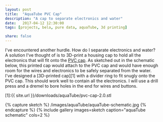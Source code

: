 ```yaml
---
layout: post
title:  "AquaTube PVC Cap"
description: "A cap to separate electronics and water"
date:   2017-04-12 12:30:00
tags: [projects, bela, pure data, aquaTube, 3d printing]

share: false
---
```


I've encountered another hurdle. How do I separate electronics and water? A solution I've thought of is to 3D-print a housing cap to hold all the electronics that will fit onto the [PVC cap](https://www.amazon.com/NDS-3P06-Sewer-Drain-3-Inch/dp/B006H3U4R8/). As sketched out in the schematic below, this printed cap would attach to the PVC cap and would have enough room for the wires and electronics to be safely separated from the water. I've designed a [3D-printed cap][1] with a divider ring to fit snugly onto the PVC cap. This should work well to contain all the electronics. I will use a drill press and a dremel to bore holes in the end for wires and buttons.

[1]:{{ site.url }}/downloads/aquaTube/pvc-cap-2.0.stl

{% capture sketch %}
  /images/aquaTube/aquaTube-schematic.jpg
{% endcapture %}
{% include gallery images=sketch caption="aquaTube schematic" cols=2 %}
